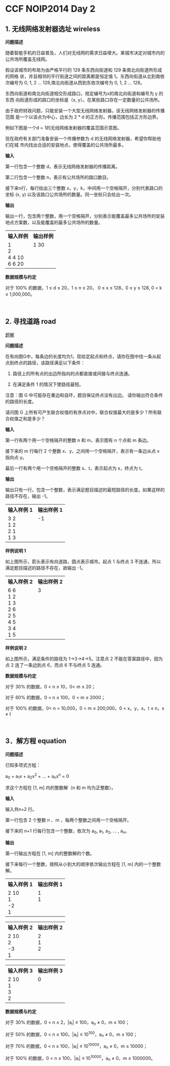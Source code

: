 # CCF NOIP2014 Day 2

## 1. 无线网络发射器选址 wireless

**问题描述**

随着智能手机的日益普及，人们对无线网的需求日益增大。某城市决定对城市内的公共场所覆盖无线网。

假设该城市的布局为由严格平行的 129 条东西向街道和 129 条南北向街道所形成的网格
状，并且相邻的平行街道之间的距离都是恒定值 1。东西向街道从北到南依次编号为 
0, 1, 2 ... 128,南北向街道从西到东依次编号为 0, 1, 2 ... 128。

东西向街道和南北向街道相交形成路口，规定编号为x的南北向街道和编号为 y 的东西
向街道形成的路口的坐标是（x, y）。在某些路口存在一定数量的公共场所。

由于政府财政问题，只能安装一个大型无线网络发射器。该无线网络发射器的传播范围
是一个以该点为中心，边长为 2 * d 的正方形。传播范围包括正方形边界。

例如下图是一个d = 1的无线网络发射器的覆盖范围示意图。

现在政府有关部门准备安装一个传播参数为 d 的无线网络发射器，希望你帮助他们在城
市内找出合适的安装地点，使得覆盖的公共场所最多。

**输入**

第一行包含一个整数 d，表示无线网络发射器的传播距离。

第二行包含一个整数 n，表示有公共场所的路口数目。

接下来n行，每行给出三个整数 x，y，k，中间用一个空格隔开，分别代表路口的坐标 (x, y)
以及该路口公共场所的数量。同一坐标只会给出一次。

**输出**

输出一行，包含两个整数，用一个空格隔开，分别表示能覆盖最多公共场所的安装地点方案数，以及能覆盖的最多公共场所的数量。

<table>
	<tr>
		<th>输入样例</th>
		<th>输出样例</th>	
	</tr>
	<tr>
		<td valign="top">
1<br />
2<br />
4 4 10<br />
6 6 20<br />
		</td>
		<td valign="top">1 30</td>
	</tr>
</table>

**数据规模与约定**

对于 100% 的数据，1 ≤ d ≤ 20，1 ≤ n ≤ 20， 0 ≤ x ≤ 128，0 ≤ y ≤ 128, 0 < k ≤ 
1,000,000。

<br />

## 2. 寻找道路 road

<a href="https://github.com/bufhdy/tot-problem/blob/master/NOIP-2014/day-2/road.md#road">题解</a>

**问题描述**

在有向图G中，每条边的长度均为1，现给定起点和终点，请你在图中找一条从起点到终点的路径，该路径满足以下条件：

1. 路径上的所有点的出边所指向的点都直接或间接与终点连通。

2. 在满足条件 1 的情况下使路径最短。

注意：图 G 中可能存在重边和自环，题目保证终点没有出边。
请你输出符合条件的路径的长度。

请问图 G 上所有可产生联合权值的有序点对中，联合权值最大的是多少？所有联合权值之和是多少？

**输入**

第一行有两个用一个空格隔开的整数 n 和 m，表示图有 n 个点和 m 条边。

接下来的 m 行每行 2 个整数 x、y，之间用一个空格隔开，表示有一条边从点 x 指向点 y。

最后一行有两个用一个空格隔开的整数 s、t，表示起点为 s，终点为 t。

**输出**

输出只有一行，包含一个整数，表示满足题目描述的最短路径的长度。如果这样的路径不存在，输出 -1。

<table>
	<tr>
		<th>输入样例 1</th>
		<th>输出样例 1</th>	
	</tr>
	<tr>
		<td valign="top">
3 2<br />
1 2<br />
2 1<br />
1 3<br />
		</td>
		<td valign="top">-1</td>
	</tr>
</table>

**样例说明 1**

如上图所示，箭头表示有向道路，圆点表示城市。起点 1 与终点 3 不连通，所以满足题目描述的路径不存在，故输出 -1。

<table>
	<tr>
		<th>输入样例 2</th>
		<th>输出样例 2</th>	
	</tr>
	<tr>
		<td valign="top">
6 6<br />
1 2<br />
1 3<br />
2 6<br />
2 5<br />
4 5<br />
3 4<br />
1 5<br />
		</td>
		<td valign="top">3</td>
	</tr>
</table>

**样例说明 2**

如上图所示，满足条件的路径为 1->3->4->5。注意点 2 不能在答案路径中，因为点 2 连了一条边到点 6，而点 6 不与终点 5 连通。

**数据规模与约定**

对于 30% 的数据，0 < n ≤ 10，0< m ≤ 20；

对于 60% 的数据，0 < n ≤ 100，0 < m ≤ 2000；

对于 100% 的数据，0< n < 10,000，0 < m ≤ 200,000，0 < x，y，s，t ≤ n，x ≠ t

<br />

## 3．解方程 equation

**问题描述**

已知多项式方程：

a<sub>0</sub> + a<sub>1</sub>x + a<sub>2</sub>x<sup>2</sup> + ... + a<sub>n</sub>x<sup>n</sup> = 0

求这个方程在 [1, m] 内的整数解（n 和 m 均为正整数）。

**输入**

输入共n+2 行。

第一行包含 2 个整数 n 、m ，每两个整数之间用一个空格隔开。

接下来的 n+1 行每行包含一个整数，依次为 a<sub>0</sub>, a<sub>1</sub>, a<sub>2</sub>, ... , a<sub>n</sub>。

**输出**

第一行输出方程在 [1, m] 内的整数解的个数。

接下来每行一个整数，按照从小到大的顺序依次输出方程在 [1, m] 内的一个整数解。

<table>
	<tr>
		<th>输入样例 1</th>
		<th>输出样例 1</th>	
	</tr>
	<tr>
		<td valign="top">
2 10<br />
1<br />
-2<br />
1<br />
		</td>
		<td valign="top">
1<br />
1<br />
		</td>
	</tr>
</table>

<table>
	<tr>
		<th>输入样例 2</th>
		<th>输出样例 2</th>	
	</tr>
	<tr>
		<td valign="top">
2 10<br />
2 <br />
-3<br />
1<br />
		</td>
		<td valign="top">
2<br />
1<br />
2<br />
		</td>
	</tr>
</table>

<table>
	<tr>
		<th>输入样例 3</th>
		<th>输出样例 3</th>	
	</tr>
	<tr>
		<td valign="top">
2 10<br />
1<br />
3<br />
2<br />
		</td>
		<td valign="top">0</td>
	</tr>
</table>

**数据规模与约定**

对于 30% 的数据，0 < n ≤ 2，|a<sub>i</sub>| ≤ 100，a<sub>n</sub> ≠ 0，m ≤ 100；

对于 50% 的数据，0 < n ≤ 100，|a<sub>i</sub>| ≤ 10<sup>100</sup>，a<sub>n</sub> ≠ 0，m ≤ 100；

对于 70% 的数据，0 < n ≤ 100，|a<sub>i</sub>| ≤ 10<sup>10000</sup>，a<sub>n</sub> ≠ 0，m ≤ 10000；

对于 100% 的数据，0 < n ≤ 100，|a<sub>i</sub>| ≤ 10<sup>10000</sup>，a<sub>n</sub> ≠ 0，m ≤ 1000000。

